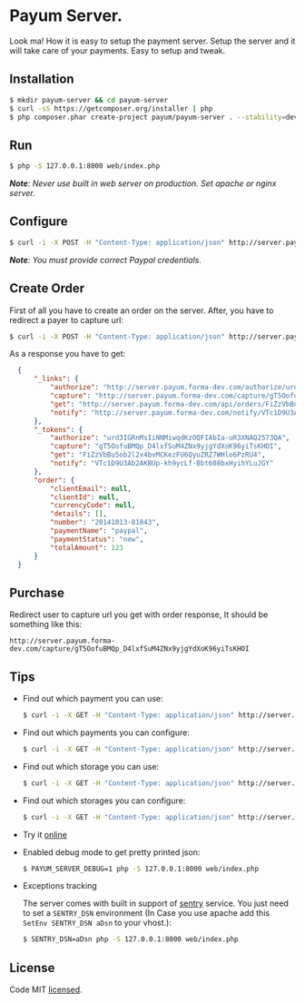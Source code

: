 # Payum Server.

Look ma! How it is easy to setup the payment server. Setup the server and it will take care of your payments. Easy to setup and tweak.

## Installation

```bash
$ mkdir payum-server && cd payum-server
$ curl -sS https://getcomposer.org/installer | php
$ php composer.phar create-project payum/payum-server . --stability=dev
```

## Run

```bash
$ php -S 127.0.0.1:8000 web/index.php
```

_**Note**: Never use built in web server on production. Set apache or nginx server._

## Configure

```bash
$ curl -i -X POST -H "Content-Type: application/json" http://server.payum.forma-dev.com/api/payments/configs -d  '{"name": "barpaypal", "factory": "paypal", "options": {"username": "foo", "password": "bar", "signature": "baz", "sandbox": true}}'
```

_**Note**: You must provide correct Paypal credentials._

## Create Order
 
First of all you have to create an order on the server. After, you have to redirect a payer to capture url:

```bash
$ curl -i -X POST -H "Content-Type: application/json" http://server.payum.forma-dev.com/api/orders -d  '{"paymentName": "barpaypal", "totalAmount": 123, "currenctCode": "USD"}'
```

As a response you have to get:
```json
  {
      "_links": {
          "authorize": "http://server.payum.forma-dev.com/authorize/urd3IGRnMsIiNNMiwqdKzOQFIAbIa-uR3XNAQ2573QA",
          "capture": "http://server.payum.forma-dev.com/capture/gT5OofuBMQp_D4lxfSuM4ZNx9yjgYdXoK96yiTsKHOI",
          "get": "http://server.payum.forma-dev.com/api/orders/FiZzVbBu5ob2l2x4bvMCKezFU6QyuZRZ7WHlo6PzRU4",
          "notify": "http://server.payum.forma-dev.com/notify/VTc1D9U3Ab2AKBUp-kh9ycLf-Bbt608bxHyihYLuJGY"
      },
      "_tokens": {
          "authorize": "urd3IGRnMsIiNNMiwqdKzOQFIAbIa-uR3XNAQ2573QA",
          "capture": "gT5OofuBMQp_D4lxfSuM4ZNx9yjgYdXoK96yiTsKHOI",
          "get": "FiZzVbBu5ob2l2x4bvMCKezFU6QyuZRZ7WHlo6PzRU4",
          "notify": "VTc1D9U3Ab2AKBUp-kh9ycLf-Bbt608bxHyihYLuJGY"
      },
      "order": {
          "clientEmail": null,
          "clientId": null,
          "currencyCode": null,
          "details": [],
          "number": "20141013-81843",
          "paymentName": "paypal",
          "paymentStatus": "new",
          "totalAmount": 123
      }
  }
```

## Purchase

Redirect user to capture url you get with order response, It should be something like this:

```
http://server.payum.forma-dev.com/capture/gT5OofuBMQp_D4lxfSuM4ZNx9yjgYdXoK96yiTsKHOI
```

## Tips

* Find out which payment you can use:

    ```bash
    $ curl -i -X GET -H "Content-Type: application/json" http://server.payum.forma-dev.com/api/payments/configs'
    ```
    
* Find out which payments you can configure:

    ```bash
    $ curl -i -X GET -H "Content-Type: application/json" http://server.payum.forma-dev.com/api/payments/factories'
    ```

* Find out which storage you can use:

    ```bash
    $ curl -i -X GET -H "Content-Type: application/json" http://server.payum.forma-dev.com/api/storages/configs'
    ```
    
* Find out which storages you can configure:

    ```bash
    $ curl -i -X GET -H "Content-Type: application/json" http://server.payum.forma-dev.com/api/storages/factories'
    ```

* Try it [online](http://server.payum.forma-dev.com/)

* Enabled debug mode to get pretty printed json:

    ```bash
    $ PAYUM_SERVER_DEBUG=1 php -S 127.0.0.1:8000 web/index.php
    ```

* Exceptions tracking

    The server comes with built in support of [sentry](https://getsentry.com/welcome/) service. You just need to set a `SENTRY_DSN` environment (In Case you use apache add this `SetEnv SENTRY_DSN aDsn` to your vhost.):

    ```bash
    $ SENTRY_DSN=aDsn php -S 127.0.0.1:8000 web/index.php
    ```

## License

Code MIT [licensed](LICENSE.md).
